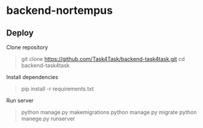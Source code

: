 # backend-nortempus

## Deploy

Clone repository
> git clone https://github.com/Task4Task/backend-task4task.git
> cd backend-task4task

Install dependencies
> pip install -r requirements.txt

Run server
> python manage.py makemigrations
> python manage.py migrate
> python manege.py runserver
